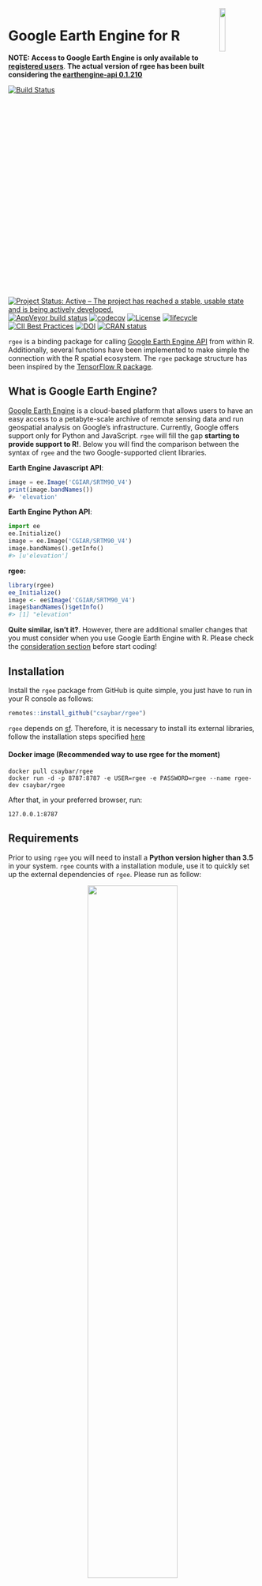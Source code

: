   <img src="https://raw.githubusercontent.com/csaybar/rgee/master/man/figures/logo.png" align="right" width = 15%/>

# Google Earth Engine for R

**NOTE: Access to Google Earth Engine is only available to [registered users](https://earthengine.google.com/)**.
**The actual version of rgee has been built considering the [earthengine-api 0.1.210](https://pypi.org/project/earthengine-api/0.1.210/)**

[![Build
Status](https://travis-ci.org/csaybar/rgee.svg?branch=master)](https://travis-ci.org/csaybar/rgee)
[![Project Status: Active – The project has reached a stable, usable
state and is being actively
developed.](https://www.repostatus.org/badges/latest/active.svg)](https://www.repostatus.org/#active)
[![AppVeyor build
status](https://ci.appveyor.com/api/projects/status/github/csaybar/rgee?branch=master&svg=true)](https://ci.appveyor.com/project/csaybar/rgee)
[![codecov](https://codecov.io/gh/csaybar/rgee/branch/master/graph/badge.svg)](https://codecov.io/gh/csaybar/rgee)
[![License](https://img.shields.io/badge/License-Apache%202.0-blue.svg)](https://opensource.org/licenses/Apache-2.0)
[![lifecycle](https://img.shields.io/badge/lifecycle-experimental-orange.svg)](https://www.tidyverse.org/lifecycle/#experimental)
[![CII Best
Practices](https://bestpractices.coreinfrastructure.org/projects/3527/badge)](https://bestpractices.coreinfrastructure.org/projects/3527)
[![DOI](https://zenodo.org/badge/205997187.svg)](https://zenodo.org/badge/latestdoi/205997187)
[![CRAN
status](https://www.r-pkg.org/badges/version/rgee)](https://cran.r-project.org/package=rgee)

`rgee` is a binding package for calling [Google Earth Engine
API](https://developers.google.com/earth-engine/) from within R.
Additionally, several functions have been implemented to make simple the connection with the R spatial ecosystem. The `rgee` package structure has been inspired by the [TensorFlow R
package](https://github.com/rstudio/tensorflow/).

## What is Google Earth Engine?

[Google Earth Engine](https://earthengine.google.com/) is a cloud-based platform that allows users to have an easy access to a petabyte-scale archive of remote sensing data and run geospatial analysis on Google’s infrastructure. Currently, Google offers support only for Python and JavaScript. `rgee` will fill the gap **starting to provide support to R\!**. Below you will find the comparison between the syntax of `rgee` and the two Google-supported client libraries.

**Earth Engine Javascript API**:

``` javascript
image = ee.Image('CGIAR/SRTM90_V4')
print(image.bandNames())
#> 'elevation'
```

**Earth Engine Python API**:

``` python
import ee
ee.Initialize()
image = ee.Image('CGIAR/SRTM90_V4')
image.bandNames().getInfo()
#> [u'elevation']
```

**rgee:**

``` r
library(rgee)
ee_Initialize()
image <- ee$Image('CGIAR/SRTM90_V4')
image$bandNames()$getInfo()
#> [1] "elevation"
```

**Quite similar, isn’t it?**. However, there are additional smaller changes that you must consider when you use Google Earth Engine with R. Please check the [consideration section](https://csaybar.github.io/rgee/articles/considerations.html) before start coding\!

## Installation

Install the `rgee` package from GitHub is quite simple, you just have to run in your R console as follows:

``` r
remotes::install_github("csaybar/rgee")
```

`rgee` depends on [sf](https://github.com/r-spatial/sf). Therefore, it is necessary to install its external libraries, follow the installation steps specified [here](https://github.com/r-spatial/sf#installing)

#### Docker image (Recommended way to use rgee for the moment)
    
    docker pull csaybar/rgee
    docker run -d -p 8787:8787 -e USER=rgee -e PASSWORD=rgee --name rgee-dev csaybar/rgee

After that, in your preferred browser, run:

    127.0.0.1:8787

## Requirements

Prior to using `rgee` you will need to install a **Python version higher than 3.5** in your system. `rgee` counts with a installation module, use it to quickly set up the external dependencies of `rgee`. Please run as follow:

<p align="center">
<img src='https://user-images.githubusercontent.com/16768318/74589205-2dae3a80-4ffb-11ea-811b-ce4525b9071f.png' width=60%>
</p>


Also, consider checking the [setup section](https://csaybar.github.io/rgee/articles/setup.html) for major information to customizing Python installation.


## Package Conventions

  - All `rgee` functions have the prefix ee\_. Auto-completion is
    your friend :).
  - Full access to the Earth Engine API with the prefix
    [**ee$…:**](https://developers.google.com/earth-engine/).
  - Authenticate and Initialize the Earth Engine R API with
    [**ee\_Initialize:**](https://csaybar.github.io/rgee/reference/ee_Initialize.html), you just will need to do it once by session!.
  - `rgee` is “pipe-friendly”, we re-exports %\>%, but `rgee` does
    not require its use.
  - Wrap your R function using `ee_pyfunc` before passing them to the
    Earth Engine Web REST API. This is not compulsory, but it will help
    reduce possible [bugs](https://csaybar.github.io/rgee/articles/considerations.html#the-map-message-error) :bug:.

## Quick Demo

### Compute the trend of night-time lights ([JS version](https://github.com/google/earthengine-api))

Authenticate and Initialize the Earth Engine R API.

``` r
library(rgee)
ee_Initialize()
#ee_reattach() # reattach ee as a reserve word
```

Adds a band containing image date as years since 1991.

``` r
createTimeBand <-function(img) {
  year <- ee$Date(img$get('system:time_start'))$get('year')$subtract(1991L)
  ee$Image(year)$byte()$addBands(img)
}
```

Map the time band creation helper over the [night-time lights collection](https://developers.google.com/earth-engine/datasets/catalog/NOAA_DMSP-OLS_NIGHTTIME_LIGHTS).

``` r
collection = ee$
  ImageCollection('NOAA/DMSP-OLS/NIGHTTIME_LIGHTS')$
  select('stable_lights')$
  map(createTimeBand)
```

Compute a linear fit over the series of values at each pixel, visualizing the y-intercept in green, and positive/negative slopes as red/blue.

``` r
col_reduce <- collection$reduce(ee$Reducer$linearFit())
col_reduce <- col_reduce$addBands(
  col_reduce$select('scale'))
ee_print(col_reduce)
```

Create a interactive visualization\! 

``` r
ee_map(eeobject = col_reduce,
       vizparams = list(min=0, max= c(0.18, 20, -0.18)),
       bands=c('scale', 'offset', 'scale'),
       objname = 'stable lights trend')
```

![rgee\_01](https://user-images.githubusercontent.com/16768318/71565699-51e4a500-2aa9-11ea-83c3-9e1d32c82ba6.png)

### Extract precipitation values

Load `sf` and authenticate and initialize the Earth Engine R API.

``` r
library(rgee)
library(sf)
ee_Initialize()
# ee_reattach() # reattach ee as a reserve word
```

Read the `nc` shapefile.

``` r
nc <- st_read(system.file("shape/nc.shp", package = "sf"), quiet = TRUE) %>%
  st_transform(4326) # Transform coordinates
```

Map each image from 2001 to extract the monthly precipitation (Pr) from the [Terraclimate
dataset](https://developers.google.com/earth-engine/datasets/catalog/IDAHO_EPSCOR_TERRACLIMATE)

``` r
terraclimate <- ee$ImageCollection("IDAHO_EPSCOR/TERRACLIMATE")$
  filterDate("2000-01-01", "2001-01-01")$
  map(ee_pyfunc(function(x) x$select("pr")))
```

Extract monthly precipitation values from the Terraclimate ImageCollection through `ee_extract`. `ee_extract` works
similar to `raster::extract` you just need to define: the
ImageCollection object (x), the geometry (y), and a function to
summarize the values (fun).

``` r
ee_nc_rain <- ee_extract(x = terraclimate, y = nc, fun = ee$Reducer$max(), id = "FIPS")
colnames(ee_nc_rain) <- c("FIPS", month.abb)
head(ee_nc_rain)
```

<table class="table" style="margin-left: auto; margin-right: auto;">

<thead>

<tr>

<th style="text-align:left;">

FIPS

</th>

<th style="text-align:right;">

Jan

</th>

<th style="text-align:right;">

Feb

</th>

<th style="text-align:right;">

Mar

</th>

<th style="text-align:right;">

Apr

</th>

<th style="text-align:right;">

May

</th>

<th style="text-align:right;">

Jun

</th>

<th style="text-align:right;">

Jul

</th>

<th style="text-align:right;">

Aug

</th>

<th style="text-align:right;">

Sep

</th>

<th style="text-align:right;">

Oct

</th>

<th style="text-align:right;">

Nov

</th>

<th style="text-align:right;">

Dec

</th>

</tr>

</thead>

<tbody>

<tr>

<td style="text-align:left;">

37009

</td>

<td style="text-align:right;">

93

</td>

<td style="text-align:right;">

68

</td>

<td style="text-align:right;">

106

</td>

<td style="text-align:right;">

168

</td>

<td style="text-align:right;">

73

</td>

<td style="text-align:right;">

97

</td>

<td style="text-align:right;">

117

</td>

<td style="text-align:right;">

107

</td>

<td style="text-align:right;">

166

</td>

<td style="text-align:right;">

4

</td>

<td style="text-align:right;">

89

</td>

<td style="text-align:right;">

56

</td>

</tr>

<tr>

<td style="text-align:left;">

37005

</td>

<td style="text-align:right;">

85

</td>

<td style="text-align:right;">

64

</td>

<td style="text-align:right;">

99

</td>

<td style="text-align:right;">

165

</td>

<td style="text-align:right;">

66

</td>

<td style="text-align:right;">

96

</td>

<td style="text-align:right;">

107

</td>

<td style="text-align:right;">

106

</td>

<td style="text-align:right;">

163

</td>

<td style="text-align:right;">

4

</td>

<td style="text-align:right;">

83

</td>

<td style="text-align:right;">

53

</td>

</tr>

<tr>

<td style="text-align:left;">

37171

</td>

<td style="text-align:right;">

95

</td>

<td style="text-align:right;">

54

</td>

<td style="text-align:right;">

87

</td>

<td style="text-align:right;">

143

</td>

<td style="text-align:right;">

59

</td>

<td style="text-align:right;">

114

</td>

<td style="text-align:right;">

101

</td>

<td style="text-align:right;">

119

</td>

<td style="text-align:right;">

162

</td>

<td style="text-align:right;">

2

</td>

<td style="text-align:right;">

67

</td>

<td style="text-align:right;">

48

</td>

</tr>

<tr>

<td style="text-align:left;">

37053

</td>

<td style="text-align:right;">

122

</td>

<td style="text-align:right;">

50

</td>

<td style="text-align:right;">

67

</td>

<td style="text-align:right;">

118

</td>

<td style="text-align:right;">

135

</td>

<td style="text-align:right;">

183

</td>

<td style="text-align:right;">

142

</td>

<td style="text-align:right;">

213

</td>

<td style="text-align:right;">

174

</td>

<td style="text-align:right;">

7

</td>

<td style="text-align:right;">

72

</td>

<td style="text-align:right;">

49

</td>

</tr>

<tr>

<td style="text-align:left;">

37131

</td>

<td style="text-align:right;">

115

</td>

<td style="text-align:right;">

49

</td>

<td style="text-align:right;">

63

</td>

<td style="text-align:right;">

108

</td>

<td style="text-align:right;">

115

</td>

<td style="text-align:right;">

163

</td>

<td style="text-align:right;">

152

</td>

<td style="text-align:right;">

195

</td>

<td style="text-align:right;">

132

</td>

<td style="text-align:right;">

0

</td>

<td style="text-align:right;">

57

</td>

<td style="text-align:right;">

44

</td>

</tr>

<tr>

<td style="text-align:left;">

37091

</td>

<td style="text-align:right;">

122

</td>

<td style="text-align:right;">

43

</td>

<td style="text-align:right;">

64

</td>

<td style="text-align:right;">

109

</td>

<td style="text-align:right;">

121

</td>

<td style="text-align:right;">

169

</td>

<td style="text-align:right;">

146

</td>

<td style="text-align:right;">

200

</td>

<td style="text-align:right;">

143

</td>

<td style="text-align:right;">

1

</td>

<td style="text-align:right;">

57

</td>

<td style="text-align:right;">

43

</td>

</tr>

</tbody>

</table>

Create a simple plot\!

``` r
ee_nc_rain <- merge(nc, ee_nc_rain, by = "FIPS")
plot(ee_nc_rain["Jan"], main = "2001 Jan Precipitation - Terraclimate", reset = FALSE)
```

![](https://user-images.githubusercontent.com/16768318/71566261-1c8e8600-2aae-11ea-9f02-71b16f05c9d0.png)

## How does rgee work?

`rgee` is **not** a native Earth Engine API like the Javascript or Python client, to do this would be extremely hard, especially considering that the API is in [active development](https://github.com/google/earthengine-api). So, how is it possible to run Earth Engine using R? the answer is [reticulate](https://rstudio.github.io/reticulate/). `reticulate` is an R package designed to allow a seamless interoperability between R and Python. When an Earth Engine process is created in R, firstly, `reticulate` transforms this piece of code to Python. Once the Python code is obtained, the `Earth Engine Python API` transform the request to a `JSON` format. Finally, the query (in JSON) is received by the Google Earth Engine Platform thanks to a Web REST API. The response will follow the same path. If you are searching a way to interact with the Earth Engine Asset (EEA), `rgee` offers also functions to batch [upload](https://csaybar.github.io/rgee/reference/ee_upload.html)([download](https://csaybar.github.io/rgee/reference/ee_download_drive.html)) spatial objects. Additionally, you could easily manage EEA through the [ee\_manage\_\*](https://csaybar.github.io/rgee/reference/ee_manage-tools.html) interface.

![workflow](https://user-images.githubusercontent.com/16768318/71569603-3341d680-2ac8-11ea-8787-4dd1fbba326f.png)

## Code of Conduct

Please note that the `rgee` project is released with a [Contributor Code
of Conduct](CODE_OF_CONDUCT.md). By contributing to this project, you agree to abide by its terms.

## Contributing Guide

👍🎉 First off, thanks for taking the time to contribute\! 🎉👍 Please review our [Contributing Guide](CONTRIBUTING.md).

## Share the love ❤️

Think **rgee** is useful? Let others discover it, by telling them in
per on, via Twitter or a blog post.

Using **rgee** for a paper you are writing? Consider citing it

``` r
citation("rgee")
#> 
#> WORKING ON THIS :)
``` 

## Credits :bow:

Most of the `rgee` functionalities were based in the following third-party R/Python packages:

  - **[gee\_asset\_manager - Lukasz Tracewski](https://github.com/tracek/gee_asset_manager)** 
  - **[geeup - Samapriya Roy](https://github.com/samapriya/geeup)**
  - **[geeadd - Samapriya Roy](https://github.com/samapriya/gee_asset_manager_addon)**
  - **[cartoee - Kel Markert](https://github.com/KMarkert/cartoee)**
  - **[geetools - Rodrigo E. Principe](https://github.com/gee-community/gee_tools)**
  - **[landsat-extract-gee - Loïc Dutrieux](https://github.com/loicdtx/landsat-extract-gee)**
  - **[earthEngineGrabR - JesJehle](https://github.com/JesJehle/earthEngineGrabR)**
  - **[sf - Edzer Pebesma](https://github.com/r-spatial/sf)**
  - **[stars - Edzer Pebesma](https://github.com/r-spatial/stars)**
  - **[gdalcubes - Marius Appel](https://github.com/appelmar/gdalcubes)**

#### Readme template obtained from [dbparser](https://github.com/Dainanahan/dbparser)
